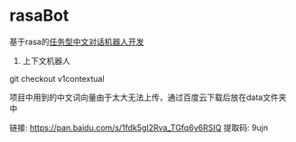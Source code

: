 # rasaBot

基于rasa的[任务型中文对话机器人开发](https://zhuanlan.zhihu.com/c_1287692263972048896)


1. 上下文机器人

git checkout v1contextual


项目中用到的中文词向量由于太大无法上传，通过百度云下载后放在data文件夹中

链接: https://pan.baidu.com/s/1fdk5gI2Rva_TGfq6y6RSIQ
提取码: 9ujn
